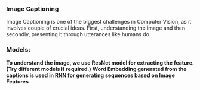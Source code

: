 ### Image Captioning

Image Captioning is one of the biggest challenges in Computer Vision, as it involves couple of crucial ideas. 
First, understanding the image and then secondly, presenting it through utterances like humans do. 

### Models:

  **To understand the image, we use ResNet model for extracting the feature. (Try different models if required.)**
  **Word Embedding generated from the captions is used in RNN for generating sequences based on Image Features**

